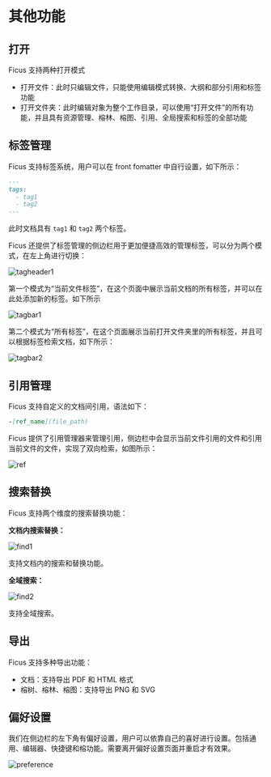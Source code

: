 # 其他功能

## 打开

Ficus 支持两种打开模式

- 打开文件：此时只编辑文件，只能使用编辑模式转换、大纲和部分引用和标签功能
- 打开文件夹：此时编辑对象为整个工作目录，可以使用“打开文件”的所有功能，并且具有资源管理、榕林、榕图、引用、全局搜索和标签的全部功能

## 标签管理

Ficus 支持标签系统，用户可以在 front fomatter 中自行设置，如下所示：

```markdown
---
tags:
  - tag1
  - tag2
---
```
此时文档具有 `tag1` 和 `tag2` 两个标签。

Ficus 还提供了标签管理的侧边栏用于更加便捷高效的管理标签，可以分为两个模式，在左上角进行切换：

![tagheader1](./func/tagheader.png)

第一个模式为“当前文件标签”，在这个页面中展示当前文档的所有标签，并可以在此处添加新的标签。如下所示

![tagbar1](./func/tagbar1.png)

第二个模式为“所有标签”，在这个页面展示当前打开文件夹里的所有标签，并且可以根据标签检索文档，如下所示：

![tagbar2](./func/tagbar2.png)

## 引用管理

Ficus 支持自定义的文档间引用，语法如下：

```markdown
-[ref_name](file_path)
```
Ficus 提供了引用管理器来管理引用，侧边栏中会显示当前文件引用的文件和引用当前文件的文件，实现了双向检索，如图所示：

![ref](./func/ref.png)

## 搜索替换

Ficus 支持两个维度的搜索替换功能：

**文档内搜索替换：**

![find1](./func/find1.png)

支持文档内的搜索和替换功能。

**全域搜索：**

![find2](./func/find2.png)

支持全域搜索。

## 导出

Ficus 支持多种导出功能：
- 文档：支持导出 PDF 和 HTML 格式
- 榕树、榕林、榕图：支持导出 PNG 和 SVG

## 偏好设置

我们在侧边栏的左下角有偏好设置，用户可以依靠自己的喜好进行设置。包括通用、编辑器、快捷键和榕功能。需要离开偏好设置页面并重启才有效果。

![preference](./func/preference.png)